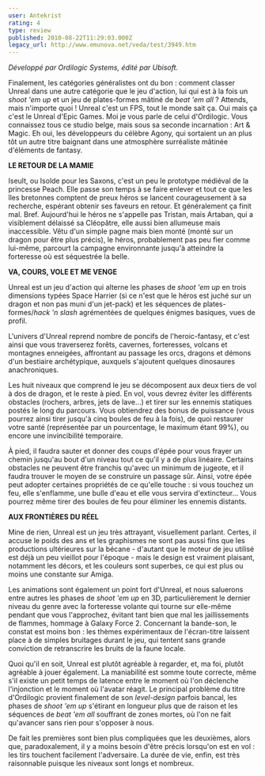 ```yaml
---
user: Antekrist
rating: 4
type: review
published: 2010-08-22T11:29:03.000Z
legacy_url: http://www.emunova.net/veda/test/3949.htm
---
```

_Développé par Ordilogic Systems, édité par Ubisoft._  

  

Finalement, les catégories généralistes ont du bon : comment classer Unreal dans une autre catégorie que le jeu d'action, lui qui est à la fois un _shoot 'em up_ et un jeu de plates-formes mâtiné de _beat 'em all_ ? Attends, mais n'importe quoi ! Unreal c'est un FPS, tout le monde sait ça. Oui mais ça c'est le Unreal d'Epic Games. Moi je vous parle de celui d'Ordilogic. Vous connaissez tous ce studio belge, mais sous sa seconde incarnation : Art & Magic. Eh oui, les développeurs du célèbre Agony, qui sortaient un an plus tôt un autre titre baignant dans une atmosphère surréaliste mâtinée d'éléments de fantasy.  

  

**LE RETOUR DE LA MAMIE**  

Iseult, ou Isolde pour les Saxons, c'est un peu le prototype médiéval de la princesse Peach. Elle passe son temps à se faire enlever et tout ce que les îles bretonnes comptent de preux héros se lancent courageusement à sa recherche, espérant obtenir ses faveurs en retour. Et généralement ça finit mal. Bref. Aujourd'hui le héros ne s'appelle pas Tristan, mais Artaban, qui a visiblement délaissé sa Cléopâtre, elle aussi bien allumeuse mais inaccessible. Vêtu d'un simple pagne mais bien monté (monté sur un dragon pour être plus précis), le héros, probablement pas peu fier comme lui-même, parcourt la campagne environnante jusqu'à atteindre la forteresse où est séquestrée la belle.  

  

**VA, COURS, VOLE ET ME VENGE**  

Unreal est un jeu d'action qui alterne les phases de _shoot 'em up_ en trois dimensions typées Space Harrier (si ce n'est que le héros est juché sur un dragon et non pas muni d'un jet-pack) et les séquences de plates-formes/_hack 'n slash_ agrémentées de quelques énigmes basiques, vues de profil.  

L'univers d'Unreal reprend nombre de poncifs de l'heroic-fantasy, et c'est ainsi que vous traverserez forêts, cavernes, forteresses, volcans et montagnes enneigées, affrontant au passage les orcs, dragons et démons d'un bestiaire archétypique, auxquels s'ajoutent quelques dinosaures anachroniques.  

Les huit niveaux que comprend le jeu se décomposent aux deux tiers de vol à dos de dragon, et le reste à pied. En vol, vous devrez éviter les différents obstacles (rochers, arbres, jets de lave...) et tirer sur les ennemis statiques postés le long du parcours. Vous obtiendrez des bonus de puissance (vous pourrez ainsi tirer jusqu'à cinq boules de feu à la fois), de quoi restaurer votre santé (représentée par un pourcentage, le maximum étant 99%), ou encore une invincibilité temporaire.  

À pied, il faudra sauter et donner des coups d'épée pour vous frayer un chemin jusqu'au bout d'un niveau tout ce qu'il y a de plus linéaire. Certains obstacles ne peuvent être franchis qu'avec un minimum de jugeote, et il faudra trouver le moyen de se construire un passage sûr. Ainsi, votre épée peut adopter certaines propriétés de ce qu'elle touche : si vous touchez un feu, elle s'enflamme, une bulle d'eau et elle vous servira d'extincteur... Vous pourrez même tirer des boules de feu pour éliminer les ennemis distants.  

  

**AUX FRONTIÈRES DU RÉEL**  

Mine de rien, Unreal est un jeu très attrayant, visuellement parlant. Certes, il accuse le poids des ans et les graphismes ne sont pas aussi fins que les productions ultérieures sur la bécane - d'autant que le moteur de jeu utilisé est déjà un peu vieillot pour l'époque - mais le design est vraiment plaisant, notamment les décors, et les couleurs sont superbes, ce qui est plus ou moins une constante sur Amiga.  

Les animations sont également un point fort d'Unreal, et nous saluerons entre autres les phases de _shoot 'em up_ en 3D, particulièrement le dernier niveau du genre avec la forteresse volante qui tourne sur elle-même pendant que vous l'approchez, évitant tant bien que mal les jaillissements de flammes, hommage à Galaxy Force 2\. Concernant la bande-son, le constat est moins bon : les thèmes expérimentaux de l'écran-titre laissent place à de simples bruitages durant le jeu, qui tentent sans grande conviction de retranscrire les bruits de la faune locale.  

Quoi qu'il en soit, Unreal est plutôt agréable à regarder, et, ma foi, plutôt agréable à jouer également. La maniabilité est somme toute correcte, même s'il existe un petit temps de latence entre le moment où l'on déclenche l'injonction et le moment où l'avatar réagit. Le principal problème du titre d'Ordilogic provient finalement de son _level-design_ parfois bancal, les phases de _shoot 'em up_ s'étirant en longueur plus que de raison et les séquences de _beat 'em all_ souffrant de zones mortes, où l'on ne fait qu'avancer sans rien pour s'opposer à nous.  

De fait les premières sont bien plus compliquées que les deuxièmes, alors que, paradoxalement, il y a moins besoin d'être précis lorsqu'on est en vol : les tirs touchent facilement l'adversaire. La durée de vie, enfin, est très raisonnable puisque les niveaux sont longs et nombreux.